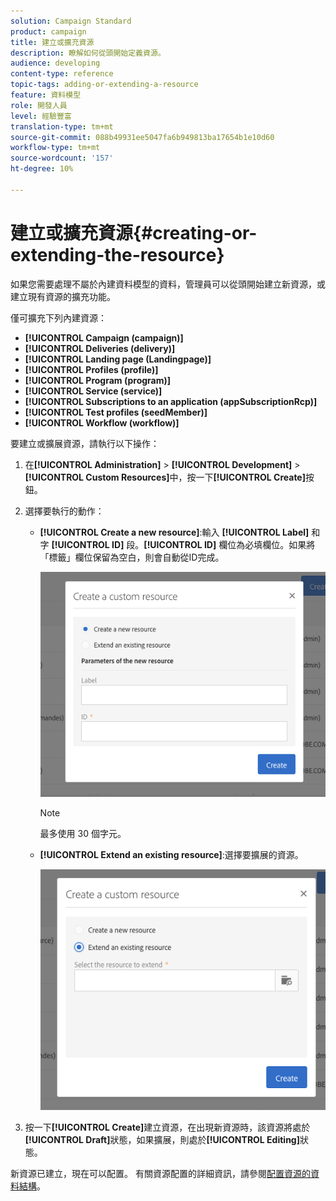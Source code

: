 ```yaml
---
solution: Campaign Standard
product: campaign
title: 建立或擴充資源
description: 瞭解如何從頭開始定義資源。
audience: developing
content-type: reference
topic-tags: adding-or-extending-a-resource
feature: 資料模型
role: 開發人員
level: 經驗豐富
translation-type: tm+mt
source-git-commit: 088b49931ee5047fa6b949813ba17654b1e10d60
workflow-type: tm+mt
source-wordcount: '157'
ht-degree: 10%

---
```



# 建立或擴充資源{#creating-or-extending-the-resource}

如果您需要處理不屬於內建資料模型的資料，管理員可以從頭開始建立新資源，或建立現有資源的擴充功能。

僅可擴充下列內建資源：

* **[!UICONTROL Campaign (campaign)]**
* **[!UICONTROL Deliveries (delivery)]**
* **[!UICONTROL Landing page (Landingpage)]**
* **[!UICONTROL Profiles (profile)]**
* **[!UICONTROL Program (program)]**
* **[!UICONTROL Service (service)]**
* **[!UICONTROL Subscriptions to an application (appSubscriptionRcp)]**
* **[!UICONTROL Test profiles (seedMember)]**
* **[!UICONTROL Workflow (workflow)]**

要建立或擴展資源，請執行以下操作：

1. 在&#x200B;**[!UICONTROL Administration]** > **[!UICONTROL Development]** > **[!UICONTROL Custom Resources]**&#x200B;中，按一下&#x200B;**[!UICONTROL Create]**&#x200B;按鈕。
1. 選擇要執行的動作：

   * **[!UICONTROL Create a new resource]**:輸入 **[!UICONTROL Label]** 和字 **[!UICONTROL ID]** 段。**[!UICONTROL ID]** 欄位為必填欄位。如果將「標籤」欄位保留為空白，則會自動從ID完成。

      ![](assets/schema_extension_2.png)

      >[!NOTE]
      >
      >最多使用 30 個字元。

   * **[!UICONTROL Extend an existing resource]**:選擇要擴展的資源。

      ![](assets/schema_extension_10.png)

1. 按一下&#x200B;**[!UICONTROL Create]**&#x200B;建立資源，在出現新資源時，該資源將處於&#x200B;**[!UICONTROL Draft]**&#x200B;狀態，如果擴展，則處於&#x200B;**[!UICONTROL Editing]**&#x200B;狀態。

新資源已建立，現在可以配置。 有關資源配置的詳細資訊，請參閱[配置資源的資料結構](../../developing/using/configuring-the-resource-s-data-structure.md)。
